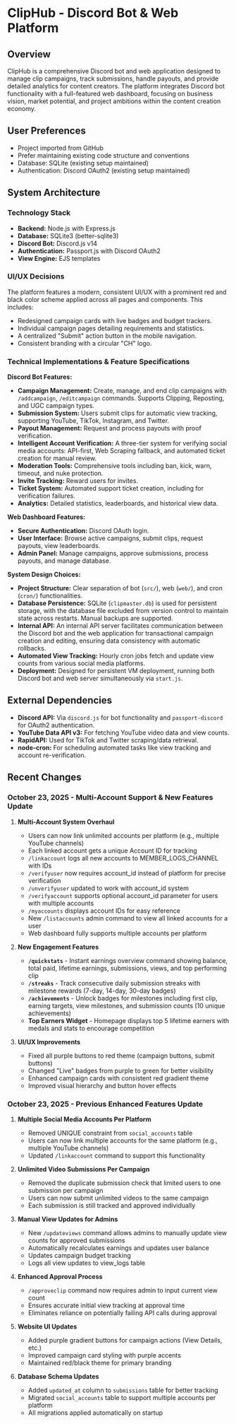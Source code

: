 # ClipHub - Discord Bot & Web Platform

## Overview
ClipHub is a comprehensive Discord bot and web application designed to manage clip campaigns, track submissions, handle payouts, and provide detailed analytics for content creators. The platform integrates Discord bot functionality with a full-featured web dashboard, focusing on business vision, market potential, and project ambitions within the content creation economy.

## User Preferences
- Project imported from GitHub
- Prefer maintaining existing code structure and conventions
- Database: SQLite (existing setup maintained)
- Authentication: Discord OAuth2 (existing setup maintained)

## System Architecture

### Technology Stack
- **Backend:** Node.js with Express.js
- **Database:** SQLite3 (better-sqlite3)
- **Discord Bot:** Discord.js v14
- **Authentication:** Passport.js with Discord OAuth2
- **View Engine:** EJS templates

### UI/UX Decisions
The platform features a modern, consistent UI/UX with a prominent red and black color scheme applied across all pages and components. This includes:
- Redesigned campaign cards with live badges and budget trackers.
- Individual campaign pages detailing requirements and statistics.
- A centralized "Submit" action button in the mobile navigation.
- Consistent branding with a circular "CH" logo.

### Technical Implementations & Feature Specifications

**Discord Bot Features:**
- **Campaign Management:** Create, manage, and end clip campaigns with `/addcampaign`, `/editcampaign` commands. Supports Clipping, Reposting, and UGC campaign types.
- **Submission System:** Users submit clips for automatic view tracking, supporting YouTube, TikTok, Instagram, and Twitter.
- **Payout Management:** Request and process payouts with proof verification.
- **Intelligent Account Verification:** A three-tier system for verifying social media accounts: API-first, Web Scraping fallback, and automated ticket creation for manual review.
- **Moderation Tools:** Comprehensive tools including ban, kick, warn, timeout, and nuke protection.
- **Invite Tracking:** Reward users for invites.
- **Ticket System:** Automated support ticket creation, including for verification failures.
- **Analytics:** Detailed statistics, leaderboards, and historical view data.

**Web Dashboard Features:**
- **Secure Authentication:** Discord OAuth login.
- **User Interface:** Browse active campaigns, submit clips, request payouts, view leaderboards.
- **Admin Panel:** Manage campaigns, approve submissions, process payouts, and manage database.

**System Design Choices:**
- **Project Structure:** Clear separation of bot (`src/`), web (`web/`), and cron (`cron/`) functionalities.
- **Database Persistence:** SQLite (`clipmaster.db`) is used for persistent storage, with the database file excluded from version control to maintain state across restarts. Manual backups are supported.
- **Internal API:** An internal API server facilitates communication between the Discord bot and the web application for transactional campaign creation and editing, ensuring data consistency with automatic rollbacks.
- **Automated View Tracking:** Hourly cron jobs fetch and update view counts from various social media platforms.
- **Deployment:** Designed for persistent VM deployment, running both Discord bot and web server simultaneously via `start.js`.

## External Dependencies
- **Discord API:** Via `discord.js` for bot functionality and `passport-discord` for OAuth2 authentication.
- **YouTube Data API v3:** For fetching YouTube video data and view counts.
- **RapidAPI:** Used for TikTok and Twitter scraping/data retrieval.
- **node-cron:** For scheduling automated tasks like view tracking and account re-verification.

## Recent Changes

### October 23, 2025 - Multi-Account Support & New Features Update

1. **Multi-Account System Overhaul**
   - Users can now link unlimited accounts per platform (e.g., multiple YouTube channels)
   - Each linked account gets a unique Account ID for tracking
   - `/linkaccount` logs all new accounts to MEMBER_LOGS_CHANNEL with IDs
   - `/verifyuser` now requires account_id instead of platform for precise verification
   - `/unverifyuser` updated to work with account_id system
   - `/verifyaccount` supports optional account_id parameter for users with multiple accounts
   - `/myaccounts` displays account IDs for easy reference
   - New `/listaccounts` admin command to view all linked accounts for a user
   - Web dashboard fully supports multiple accounts per platform

2. **New Engagement Features**
   - **`/quickstats`** - Instant earnings overview command showing balance, total paid, lifetime earnings, submissions, views, and top performing clip
   - **`/streaks`** - Track consecutive daily submission streaks with milestone rewards (7-day, 14-day, 30-day badges)
   - **`/achievements`** - Unlock badges for milestones including first clip, earning targets, view milestones, and submission counts (10 unique achievements)
   - **Top Earners Widget** - Homepage displays top 5 lifetime earners with medals and stats to encourage competition
   
3. **UI/UX Improvements**
   - Fixed all purple buttons to red theme (campaign buttons, submit buttons)
   - Changed "Live" badges from purple to green for better visibility
   - Enhanced campaign cards with consistent red gradient theme
   - Improved visual hierarchy and button hover effects

### October 23, 2025 - Previous Enhanced Features Update
1. **Multiple Social Media Accounts Per Platform**
   - Removed UNIQUE constraint from `social_accounts` table
   - Users can now link multiple accounts for the same platform (e.g., multiple YouTube channels)
   - Updated `/linkaccount` command to support this functionality

2. **Unlimited Video Submissions Per Campaign**
   - Removed the duplicate submission check that limited users to one submission per campaign
   - Users can now submit unlimited videos to the same campaign
   - Each submission is still tracked and approved individually

3. **Manual View Updates for Admins**
   - New `/updateviews` command allows admins to manually update view counts for approved submissions
   - Automatically recalculates earnings and updates user balance
   - Updates campaign budget tracking
   - Logs all view updates to view_logs table

4. **Enhanced Approval Process**
   - `/approveclip` command now requires admin to input current view count
   - Ensures accurate initial view tracking at approval time
   - Eliminates reliance on potentially failing API calls during approval

5. **Website UI Updates**
   - Added purple gradient buttons for campaign actions (View Details, etc.)
   - Improved campaign card styling with purple accents
   - Maintained red/black theme for primary branding

6. **Database Schema Updates**
   - Added `updated_at` column to `submissions` table for better tracking
   - Migrated `social_accounts` table to support multiple accounts per platform
   - All migrations applied automatically on startup